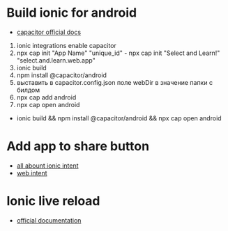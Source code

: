 # Build ionic for android

- [capacitor official docs](https://capacitorjs.com/docs/getting-started/with-ionic)

1. ionic integrations enable capacitor
2. npx cap init "App Name" "unique_id" - npx cap init "Select and Learn!" "select.and.learn.web.app"
3. ionic build
4. npm install @capacitor/android
5. выставить в capacitor.config.json поле webDir в значение папки с билдом
6. npx cap add android
7. npx cap open android

- ionic build && npm install @capacitor/android && npx cap open android

# Add app to share button

- [all abount ionic intent](https://stackoverflow.com/questions/43712312/make-ion..)
- [web intent](https://ionicframework.com/docs/native/web-intent/)

# Ionic live reload

- [official documentation](https://ionicframework.com/docs/cli/livereload)
